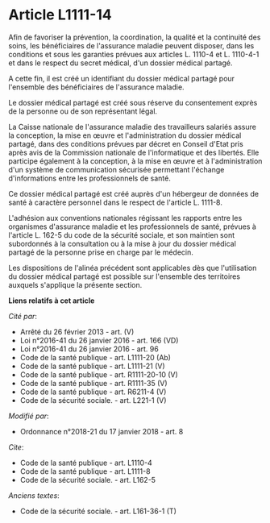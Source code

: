 # Article L1111-14

Afin de favoriser la prévention, la coordination, la qualité et la continuité des soins, les bénéficiaires de l'assurance
maladie peuvent disposer, dans les conditions et sous les garanties prévues aux articles L. 1110-4 et L. 1110-4-1 et dans le
respect du secret médical, d'un dossier médical partagé.

A cette fin, il est créé un identifiant du dossier médical partagé pour l'ensemble des bénéficiaires de l'assurance maladie.

Le dossier médical partagé est créé sous réserve du consentement exprès de la personne ou de son représentant légal.

La Caisse nationale de l'assurance maladie des travailleurs salariés assure la conception, la mise en œuvre et
l'administration du dossier médical partagé, dans des conditions prévues par décret en Conseil d'Etat pris après avis de la
Commission nationale de l'informatique et des libertés. Elle participe également à la conception, à la mise en œuvre et à
l'administration d'un système de communication sécurisée permettant l'échange d'informations entre les professionnels de
santé.

Ce dossier médical partagé est créé auprès d'un hébergeur de données de santé à caractère personnel dans le respect de
l'article L. 1111-8.

L'adhésion aux conventions nationales régissant les rapports entre les organismes d'assurance maladie et les professionnels
de santé, prévues à l'article L. 162-5 du code de la sécurité sociale, et son maintien sont subordonnés à la consultation ou
à la mise à jour du dossier médical partagé de la personne prise en charge par le médecin.

Les dispositions de l'alinéa précédent sont applicables dès que l'utilisation du dossier médical partagé est possible sur
l'ensemble des territoires auxquels s'applique la présente section.

**Liens relatifs à cet article**

_Cité par_:

  - Arrêté du 26 février 2013 - art. (V)
  - Loi n°2016-41 du 26 janvier 2016 - art. 166 (VD)
  - Loi n°2016-41 du 26 janvier 2016 - art. 96
  - Code de la santé publique - art. L1111-20 (Ab)
  - Code de la santé publique - art. L1111-21 (V)
  - Code de la santé publique - art. R1111-20-10 (V)
  - Code de la santé publique - art. R1111-35 (V)
  - Code de la santé publique - art. R6211-4 (V)
  - Code de la sécurité sociale. - art. L221-1 (V)

_Modifié par_:

  - Ordonnance n°2018-21 du 17 janvier 2018 - art. 8

_Cite_:

  - Code de la santé publique - art. L1110-4
  - Code de la santé publique - art. L1111-8
  - Code de la sécurité sociale. - art. L162-5

_Anciens textes_:

  - Code de la sécurité sociale. - art. L161-36-1 (T)
